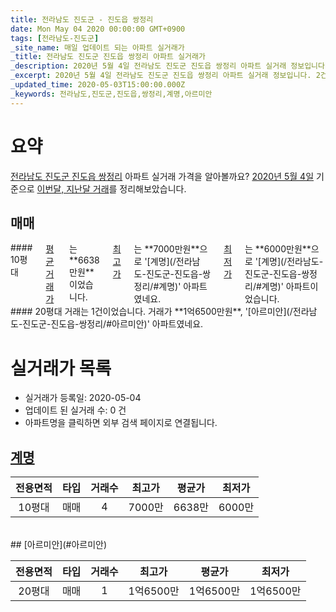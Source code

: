 ```yaml
---
title: 전라남도 진도군 - 진도읍 쌍정리
date: Mon May 04 2020 00:00:00 GMT+0900
tags: [전라남도-진도군]
_site_name: 매일 업데이트 되는 아파트 실거래가
_title: 전라남도 진도군 진도읍 쌍정리 아파트 실거래가
_description: 2020년 5월 4일 전라남도 진도군 진도읍 쌍정리 아파트 실거래 정보입니다. 2건 아파트 정보가 있습니다.
_excerpt: 2020년 5월 4일 전라남도 진도군 진도읍 쌍정리 아파트 실거래 정보입니다. 2건 아파트 정보가 있습니다.
_updated_time: 2020-05-03T15:00:00.000Z
_keywords: 전라남도,진도군,진도읍,쌍정리,계명,아르미안
---
```





# 요약
<ins>전라남도 진도군 진도읍 쌍정리</ins> 아파트 실거래 가격을 알아볼까요? <ins>2020년 5월 4일</ins> 기준으로 <ins>이번달, 지난달 거래</ins>를 정리해보았습니다.

## 매매
<div class="container">
<div class="six columns" markdown="1">
#### 10평대
<ins>평균 거래가</ins>는 **6638만원**이었습니다. <ins>최고가</ins>는 **7000만원**으로 '[계명](/전라남도-진도군-진도읍-쌍정리/#계명)' 아파트였네요. <ins>최저가</ins>는 **6000만원**으로 '[계명](/전라남도-진도군-진도읍-쌍정리/#계명)' 아파트이었습니다.
</div>
<div class="six columns" markdown="1">
#### 20평대
거래는 1건이었습니다. 거래가 **1억6500만원**, '[아르미안](/전라남도-진도군-진도읍-쌍정리/#아르미안)' 아파트였네요.
</div>
</div>



# 실거래가 목록
- 실거래가 등록일: 2020-05-04
- 업데이트 된 실거래 수: 0 건
- 아파트명을 클릭하면 외부 검색 페이지로 연결됩니다.

## [계명](#계명)

|전용면적|타입|거래수|최고가|평균가|최저가|
|:---:|:---:|:---:|:---:|:---:|:---:|
|10평대|<span class="deal-type-1">매매</span>|4|7000만|6638만|6000만|

<br/>
## [아르미안](#아르미안)

|전용면적|타입|거래수|최고가|평균가|최저가|
|:---:|:---:|:---:|:---:|:---:|:---:|
|20평대|<span class="deal-type-1">매매</span>|1|1억6500만|1억6500만|1억6500만|

<br/>




